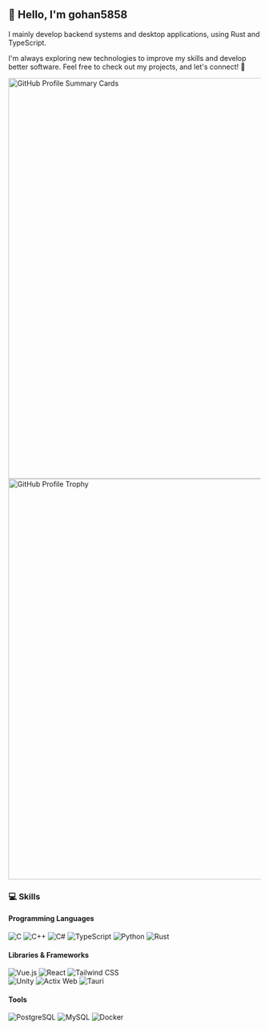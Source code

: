 ## 👋 Hello, I'm gohan5858

I mainly develop backend systems and desktop applications, using Rust and TypeScript.

I'm always exploring new technologies to improve my skills and develop better software.
Feel free to check out my projects, and let's connect! 🚀

<a href="http://github-profile-summary-cards.vercel.app/api/cards/profile-details?username=gohan5858&theme=algolia">
    <img width="800px" src="http://github-profile-summary-cards.vercel.app/api/cards/profile-details?username=gohan5858&theme=algolia" alt="GitHub Profile Summary Cards" />
</a>

<a href="https://github.com/ryo-ma/github-profile-trophy">
    <img width="800px" src="https://github-profile-trophy.vercel.app/?username=gohan5858&theme=algolia" alt="GitHub Profile Trophy" />
</a>

### 💻 Skills

#### Programming Languages

![C](https://img.shields.io/badge/C-00599C.svg?logo=c&style=for-the-badge&logoColor=white)
![C++](https://img.shields.io/badge/C++-00599C.svg?logo=c%2B%2B&style=for-the-badge&logoColor=white)
![C#](https://img.shields.io/badge/C%23-239120.svg?logo=c-sharp&style=for-the-badge&logoColor=white)
![TypeScript](https://img.shields.io/badge/TypeScript-007ACC.svg?logo=typescript&style=for-the-badge&logoColor=white)
![Python](https://img.shields.io/badge/Python-3776AB.svg?logo=python&style=for-the-badge&logoColor=white)
![Rust](https://img.shields.io/badge/Rust-E53F21.svg?logo=rust&style=for-the-badge&logoColor=white)

#### Libraries & Frameworks

![Vue.js](https://img.shields.io/badge/Vue.js-4FC08D.svg?logo=vuedotjs&style=for-the-badge&logoColor=white)
![React](https://img.shields.io/badge/React-61DAFB.svg?logo=react&style=for-the-badge&logoColor=white)
![Tailwind CSS](https://img.shields.io/badge/TailwindCSS-38B2AC.svg?logo=tailwind-css&style=for-the-badge&logoColor=white)<br/>
![Unity](https://img.shields.io/badge/Unity-000000.svg?logo=unity&style=for-the-badge&logoColor=white)
![Actix Web](https://img.shields.io/badge/Actix%20Web-000000.svg?logo=Actix&style=for-the-badge&logoColor=white)
![Tauri](https://img.shields.io/badge/Tauri-000000.svg?logo=tauri&style=for-the-badge&logoColor=white)

#### Tools

![PostgreSQL](https://img.shields.io/badge/PostgreSQL-336791.svg?logo=postgresql&style=for-the-badge&logoColor=white)
![MySQL](https://img.shields.io/badge/MySQL-4479A1.svg?logo=mysql&style=for-the-badge&logoColor=white)
![Docker](https://img.shields.io/badge/Docker-2496ED.svg?logo=docker&style=for-the-badge&logoColor=white)

